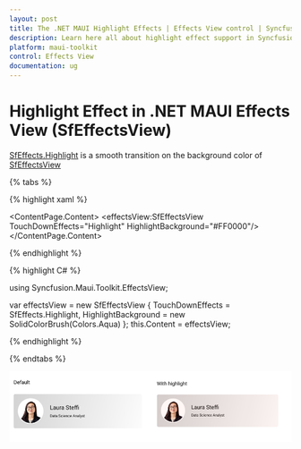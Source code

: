 ```yaml
---
layout: post
title: The .NET MAUI Highlight Effects | Effects View control | Syncfusion
description: Learn here all about highlight effect support in Syncfusion .NET MAUI Effects View (SfEffectsView) control and more.
platform: maui-toolkit
control: Effects View
documentation: ug
---
```


# Highlight Effect in .NET MAUI Effects View (SfEffectsView)

[SfEffects.Highlight](https://help.syncfusion.com/cr/maui-toolkit/Syncfusion.Maui.Toolkit.EffectsView.SfEffects.html#Syncfusion_Maui_Toolkit_EffectsView_SfEffects_Highlight) is a smooth transition on the background color of [SfEffectsView](https://help.syncfusion.com/cr/maui-toolkit/Syncfusion.Maui.Toolkit.EffectsView.SfEffectsView.html)

{% tabs %} 

{% highlight xaml %} 

<ContentPage 
    xmlns:effectsView="clr-namespace:Syncfusion.Maui.Toolkit.EffectsView;assembly=Syncfusion.Maui.Toolkit">
    <ContentPage.Content> 
	<effectsView:SfEffectsView  
        TouchDownEffects="Highlight" 
        HighlightBackground="#FF0000"/> 
	</ContentPage.Content>  
</ContentPage>

{% endhighlight %}

{% highlight C# %} 

using Syncfusion.Maui.Toolkit.EffectsView;

var effectsView = new SfEffectsView
{
    TouchDownEffects = SfEffects.Highlight,
    HighlightBackground = new SolidColorBrush(Colors.Aqua)
};
this.Content = effectsView;  

{% endhighlight %}

{% endtabs %}

![.net maui highlight effect](Effects_images/net_maui_highlight_effect.png)